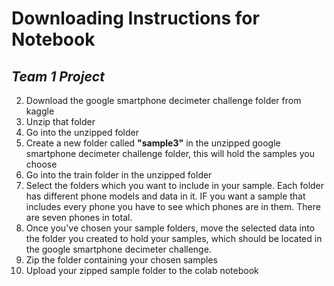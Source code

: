 # Downloading Instructions for Notebook
## _Team 1 Project_

2. Download the google smartphone decimeter challenge folder from kaggle
2. Unzip that folder
3. Go into the unzipped folder
4. Create a new folder called **"sample3"** in the unzipped google smartphone decimeter challenge folder, this will hold the samples you choose
5. Go into the train folder in the unzipped folder
6. Select the folders which you want to include in your sample. Each folder has different phone models and data in it. IF you want a sample that includes every phone you have to see which phones are in them. There are seven phones in total.
7. Once you've chosen your sample folders, move the selected data into the folder you created to hold your samples, which should be located in the google smartphone decimeter challenge.
8. Zip the folder containing your chosen samples
9. Upload your zipped sample folder to the colab notebook


 